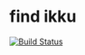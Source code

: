 # find ikku

[![Build Status](https://travis-ci.com/sunya9/find-ikku.svg?branch=master)](https://travis-ci.com/sunya9/find-ikku)

